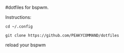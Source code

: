 #dotfiles for bspwm.

Instructions:

``cd ~/.config``

``git clone https://github.com/PEAKYCOMMAND/dotfiles``

reload your bspwm
